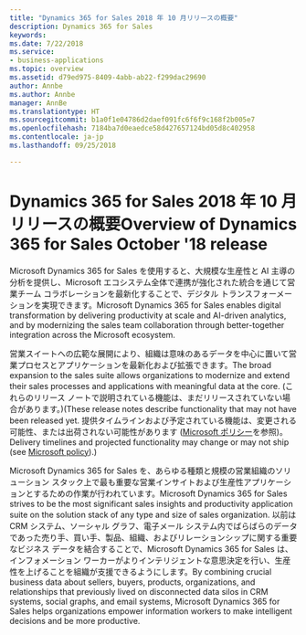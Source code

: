 ```yaml
---
title: "Dynamics 365 for Sales 2018 年 10 月リリースの概要"
description: Dynamics 365 for Sales
keywords: 
ms.date: 7/22/2018
ms.service:
- business-applications
ms.topic: overview
ms.assetid: d79ed975-8409-4abb-ab22-f299dac29690
author: Annbe
ms.author: Annbe
manager: AnnBe
ms.translationtype: HT
ms.sourcegitcommit: b1a0f1e04786d2daef091fc6f6f9c168f2b005e7
ms.openlocfilehash: 7184ba7d0eaedce58d427657124bd05d8c402958
ms.contentlocale: ja-jp
ms.lasthandoff: 09/25/2018

---
```


#  <a name="overview-of-dynamics-365-for-sales-october-18-release"></a><span data-ttu-id="32727-103">Dynamics 365 for Sales 2018 年 10 月リリースの概要</span><span class="sxs-lookup"><span data-stu-id="32727-103">Overview of Dynamics 365 for Sales October '18 release</span></span>


<span data-ttu-id="32727-104">Microsoft Dynamics 365 for Sales を使用すると、大規模な生産性と AI 主導の分析を提供し、Microsoft エコシステム全体で連携が強化された統合を通じて営業チーム コラボレーションを最新化することで、デジタル トランスフォーメーションを実現できます。</span><span class="sxs-lookup"><span data-stu-id="32727-104">Microsoft Dynamics 365 for Sales enables digital transformation by delivering productivity at scale and AI-driven analytics, and by modernizing the sales team collaboration through better-together integration across the Microsoft ecosystem.</span></span> 

<span data-ttu-id="32727-105">営業スイートへの広範な展開により、組織は意味のあるデータを中心に置いて営業プロセスとアプリケーションを最新化および拡張できます。</span><span class="sxs-lookup"><span data-stu-id="32727-105">The broad expansion to the sales suite allows organizations to modernize and extend their sales processes and applications with meaningful data at the core.</span></span> <span data-ttu-id="32727-106">(これらのリリース ノートで説明されている機能は、まだリリースされていない場合があります。)</span><span class="sxs-lookup"><span data-stu-id="32727-106">(These release notes describe functionality that may not have been released yet.</span></span> <span data-ttu-id="32727-107">提供タイムラインおよび予定されている機能は、変更される可能性、または出荷されない可能性があります ([Microsoft ポリシー](https://go.microsoft.com/fwlink/p/?linkid=2007332)を参照)。</span><span class="sxs-lookup"><span data-stu-id="32727-107">Delivery timelines and projected functionality may change or may not ship (see [Microsoft policy](https://go.microsoft.com/fwlink/p/?linkid=2007332)).)</span></span>

<span data-ttu-id="32727-108">Microsoft Dynamics 365 for Sales を、あらゆる種類と規模の営業組織のソリューション スタック上で最も重要な営業インサイトおよび生産性アプリケーションとするための作業が行われています。</span><span class="sxs-lookup"><span data-stu-id="32727-108">Microsoft Dynamics 365 for Sales strives to be the most significant sales insights and productivity application suite on the solution stack of any type and size of sales organization.</span></span> <span data-ttu-id="32727-109">以前は CRM システム、ソーシャル グラフ、電子メール システム内でばらばらのデータであった売り手、買い手、製品、組織、およびリレーションシップに関する重要なビジネス データを結合することで、Microsoft Dynamics 365 for Sales は、インフォメーション ワーカーがよりインテリジェントな意思決定を行い、生産性を上げることを組織が支援できるようにします。</span><span class="sxs-lookup"><span data-stu-id="32727-109">By combining crucial business data about sellers, buyers, products, organizations, and relationships that previously lived on disconnected data silos in CRM systems, social graphs, and email systems, Microsoft Dynamics 365 for Sales helps organizations empower information workers to make intelligent decisions and be more productive.</span></span>


